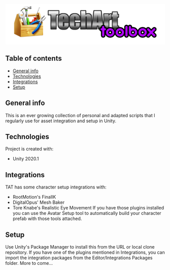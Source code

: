 ![LOGO](./TechArt-ToolBox/Editor/_Common/Resources/Logo/LOGO.png)

## Table of contents
* [General info](#general-info)
* [Technologies](#technologies)
* [Integrations](#integrations)
* [Setup](#setup)

## General info
This is an ever growing collection of personal and adapted scripts that I regularly use for asset integration and setup in Unity.
	
## Technologies
Project is created with:
* Unity 2020.1

## Integrations
TAT has some character setup integrations with:
* RootMotion's FinalIK
* DigitalOpus' Mesh Baker
* Tore Knabe's Realistic Eye Movement
If you have those plugins installed you can use the Avatar Setup tool to automatically build your character prefab with those tools attached.
  
## Setup
Use Unity's Package Manager to install this from the URL or local clone repository. If you have one of the plugins mentioned in Integrations, you can import the integration packages from the Editor/Integrations Packages folder. More to come...
